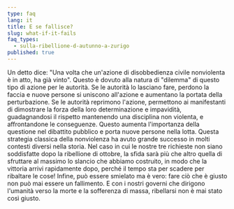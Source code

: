 ```yaml
---
type: faq
lang: it
title: E se fallisce?
slug: what-if-it-fails
faq_types:
  - sulla-ribellione-d-autunno-a-zurigo
published: true
---
```

Un detto dice: "Una volta che un'azione di disobbedienza civile nonviolenta è in atto, ha già vinto". Questo è dovuto alla natura di "dilemma" di questo tipo di azione per le autorità. Se le autorità lo lasciano fare, perdono la faccia e nuove persone si uniscono all'azione e aumentano la portata della perturbazione. Se le autorità reprimono l'azione, permettono ai manifestanti di dimostrare la forza della loro determinazione e impavidità, guadagnandosi il rispetto mantenendo una disciplina non violenta, e affrontandone le conseguenze. Questo aumenta l'importanza della questione nel dibattito pubblico e porta nuove persone nella lotta. Questa strategia classica della nonviolenza ha avuto grande successo in molti contesti diversi nella storia. Nel caso in cui le nostre tre richieste non siano soddisfatte dopo la ribellione di ottobre, la sfida sarà più che altro quella di sfruttare al massimo lo slancio che abbiamo costruito, in modo che la vittoria arrivi rapidamente dopo, perché il tempo sta per scadere per ribaltare le cose! Infine, può essere smielato ma è vero: fare ciò che è giusto non può mai essere un fallimento. E con i nostri governi che dirigono l'umanità verso la morte e la sofferenza di massa, ribellarsi non è mai stato così giusto.
